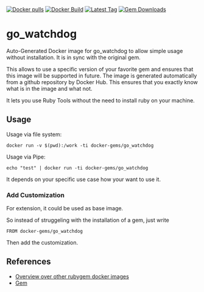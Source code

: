 [![Docker pulls](https://img.shields.io/docker/pulls/rubygem/go_watchdog.svg)](https://hub.docker.com/r/rubygem/go_watchdog/)
[![Docker Build](https://img.shields.io/docker/automated/rubygem/go_watchdog.svg)](https://hub.docker.com/r/rubygem/go_watchdog/)
[![Latest Tag](https://img.shields.io/github/tag/docker-rubygem/go_watchdog.svg)](https://hub.docker.com/r/rubygem/go_watchdog/)
[![Gem Downloads](https://img.shields.io/gem/dt/go_watchdog.svg)](https://rubygems.org/gems/go_watchdog/)
# go_watchdog

Auto-Generated Docker image for go_watchdog to allow simple usage without installation.
It is in sync with the original gem.

This allows to use a specific version of your favorite gem and ensures that this image will be supported in future.
The image is generated automatically from a github repository by Docker Hub.
This ensures that you exactly know what is in the image and what not.

It lets you use Ruby Tools without the need to install ruby on your machine.

## Usage

Usage via file system:

`docker run -v $(pwd):/work -ti docker-gems/go_watchdog`

Usage via Pipe:

`echo "test" | docker run -ti docker-gems/go_watchdog`

It depends on your specific use case how your want to use it.

### Add Customization

For extension, it could be used as base image.

So instead of struggeling with the installation of a gem, just write

`FROM docker-gems/go_watchdog`

Then add the customization.

## References

 - [Overview over other rubygem docker images](https://github.com/thinkbot/docker-rubygem)
 - [Gem](https://rubygems.org/gems/go_watchdog/)
